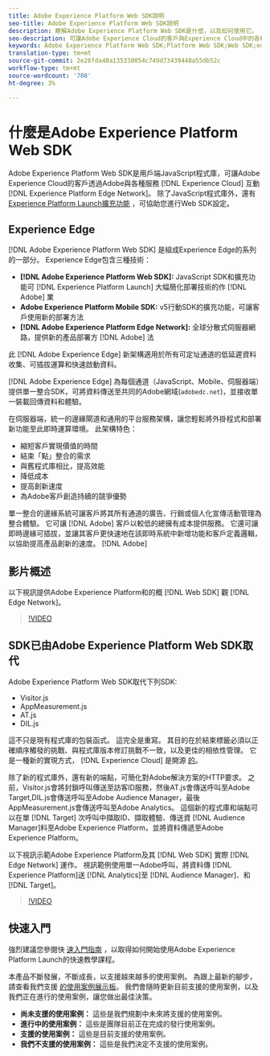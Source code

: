 ```yaml
---
title: Adobe Experience Platform Web SDK說明
seo-title: Adobe Experience Platform Web SDK說明
description: 瞭解Adobe Experience Platform Web SDK是什麼，以及如何使用它。
seo-description: 可讓Adobe Experience Cloud的客戶與Experience Cloud中的各種服務互動。
keywords: Adobe Experience Platform Web SDK;Platform Web SDK;Web SDK;edge;Visitor.js;AppMeasurement.js;AT.js;DIL.js;web sdk;SDK;web SDK;Launch;launch
translation-type: tm+mt
source-git-commit: 2e28fda40a135330054c749d73439448a55db52c
workflow-type: tm+mt
source-wordcount: '708'
ht-degree: 3%

---
```



# 什麼是Adobe Experience Platform Web SDK

Adobe Experience Platform Web SDK是用戶端JavaScript程式庫，可讓Adobe Experience Cloud的客戶透過Adobe與各種服務 [!DNL Experience Cloud] 互動 [!DNL Experience Platform Edge Network]。 除了JavaScript程式庫外，還有 [Experience Platform Launch擴充功能](https://docs.adobe.com/content/help/zh-Hant/launch/using/extensions-ref/adobe-extension/aep-extension/overview.html) ，可協助您進行Web SDK設定。

## Experience Edge

[!DNL Adobe Experience Platform Web SDK] 是組成Experience Edge的系列的一部分。 Experience Edge包含三種技術：

* **[!DNL Adobe Experience Platform Web SDK]:** JavaScript SDK和擴充功能可 [!DNL Experience Platform Launch] 大幅簡化部署技術的作 [!DNL Adobe] 業
* **Adobe Experience Platform Mobile SDK:** v5行動SDK的擴充功能，可讓客戶使用新的部署方法
* **[!DNL Adobe Experience Platform Edge Network]:** 全球分散式伺服器網路，提供新的產品部署方 [!DNL Adobe] 法

此 [!DNL Adobe Experience Edge] 新架構適用於所有可定址通道的低延遲資料收集、可插拔運算和快速啟動資料。

[!DNL Adobe Experience Edge] 為每個通道（JavaScript、Mobile、伺服器端）提供單一整合SDK，可將資料傳送至共同的Adobe網域(`adobedc.net`)，並接收單一裝載回傳資料和體驗。

在伺服器端，統一的邊緣閘道和通用的平台服務架構，讓您輕鬆將外掛程式和部署新功能至此即時運算環境。  此架構特色：

* 縮短客戶實現價值的時間
* 結束「點」整合的需求
* 與舊程式庫相比，提高效能
* 降低成本
* 提高創新速度
* 為Adobe客戶創造持續的競爭優勢

單一整合的邊緣系統可讓客戶將其所有通道的廣告、行銷或個人化宣傳活動管理為整合體驗。  它可讓 [!DNL Adobe] 客戶以較低的總擁有成本提供服務。  它還可讓即時邊緣可插拔，並讓其客戶更快速地在該即時系統中新增功能和客戶定義邏輯，以協助提高產品創新的速度。 [!DNL Adobe]

## 影片概述

以下視訊提供Adobe Experience Platform和的概 [!DNL Web SDK] 觀 [!DNL Edge Network]。

>[!VIDEO](https://video.tv.adobe.com/v/34141?quality=12&learn=on)

## SDK已由Adobe Experience Platform Web SDK取代

Adobe Experience Platform Web SDK取代下列SDK:

* Visitor.js
* AppMeasurement.js
* AT.js
* DIL.js

這不只是現有程式庫的包裝函式。 這完全是重寫。 其目的在於結束標籤必須以正確順序觸發的挑戰、與程式庫版本修訂挑戰不一致，以及更佳的相依性管理。 它是一種新的實現方式， [!DNL Experience Cloud] 是開源 [的](https://github.com/adobe/alloy)。

除了新的程式庫外，還有新的端點，可簡化對Adobe解決方案的HTTP要求。 之前，Visitor.js會將封鎖呼叫傳送至訪客ID服務，然後AT.js會傳送呼叫至Adobe Target,DIL.js會傳送呼叫至Adobe Audience Manager，最後AppMeasurement.js會傳送呼叫至Adobe Analytics。 這個新的程式庫和端點可以在單 [!DNL Target] 次呼叫中擷取ID、擷取體驗、傳送資 [!DNL Audience Manager]料至Adobe Experience Platform，並將資料傳遞至Adobe Experience Platform。

以下視訊示範Adobe Experience Platform及其 [!DNL Web SDK] 實際 [!DNL Edge Network] 運作。 視訊範例使用單一Adobe呼叫，將資料傳 [!DNL Experience Platform]送 [!DNL Analytics]至 [!DNL Audience Manager]、和 [!DNL Target]。

>[!VIDEO](https://video.tv.adobe.com/v/34148?quality=12&learn=on)

## 快速入門

強烈建議您參閱快 [速入門指南](fundamentals/prerequisite.md) ，以取得如何開始使用Adobe Experience Platform Launch的快速教學課程。

本產品不斷發展，不斷成長，以支援越來越多的使用案例。 為跟上最新的腳步，請查看我們支援 [的使用案例展示板](https://github.com/adobe/alloy/projects/5)。 我們會隨時更新目前支援的使用案例，以及我們正在進行的使用案例，讓您做出最佳決策。

* **尚未支援的使用案例：** 這些是我們規劃中未來將支援的使用案例。
* **進行中的使用案例：** 這些是團隊目前正在完成的發行使用案例。
* **支援的使用案例：** 這些是目前支援的使用案例。
* **我們不支援的使用案例：** 這些是我們決定不支援的使用案例。
